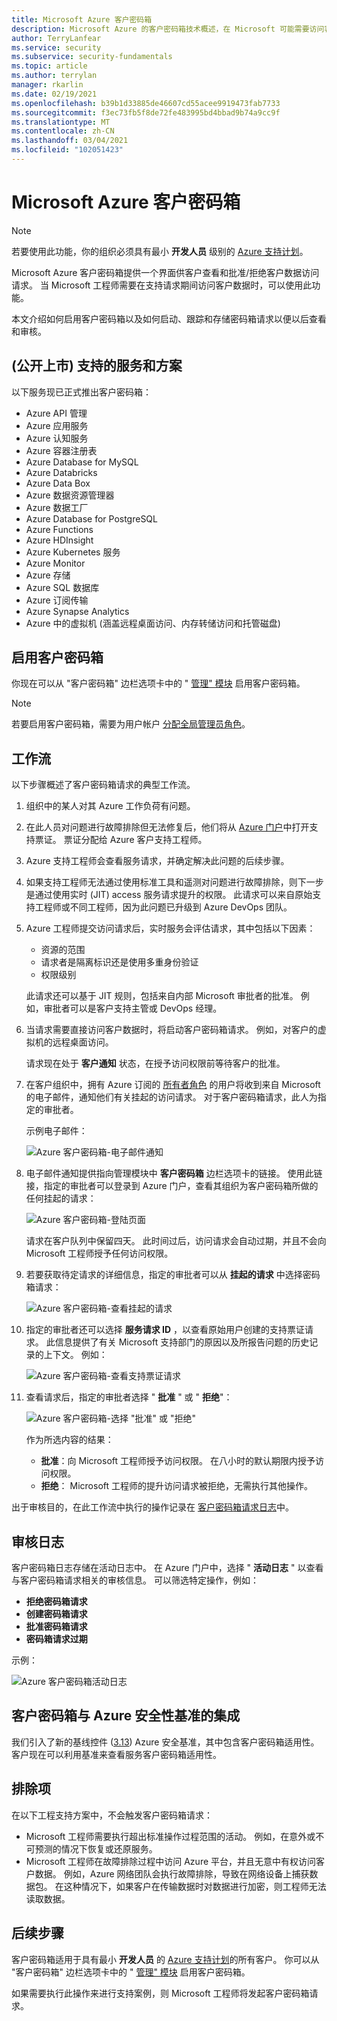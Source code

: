 ```yaml
---
title: Microsoft Azure 客户密码箱
description: Microsoft Azure 的客户密码箱技术概述，在 Microsoft 可能需要访问客户数据时提供对云提供商访问的控制。
author: TerryLanfear
ms.service: security
ms.subservice: security-fundamentals
ms.topic: article
ms.author: terrylan
manager: rkarlin
ms.date: 02/19/2021
ms.openlocfilehash: b39b1d33885de46607cd55acee9919473fab7733
ms.sourcegitcommit: f3ec73fb5f8de72fe483995bd4bbad9b74a9cc9f
ms.translationtype: MT
ms.contentlocale: zh-CN
ms.lasthandoff: 03/04/2021
ms.locfileid: "102051423"
---
```

# <a name="customer-lockbox-for-microsoft-azure"></a>Microsoft Azure 客户密码箱

> [!NOTE]
> 若要使用此功能，你的组织必须具有最小 **开发人员** 级别的 [Azure 支持计划](https://azure.microsoft.com/support/plans/)。

Microsoft Azure 客户密码箱提供一个界面供客户查看和批准/拒绝客户数据访问请求。 当 Microsoft 工程师需要在支持请求期间访问客户数据时，可以使用此功能。

本文介绍如何启用客户密码箱以及如何启动、跟踪和存储密码箱请求以便以后查看和审核。

<a name='supported-services-and-scenarios-in-general-availability'><a name='supported-services-and-scenarios-in-preview'>
## <a name="supported-services-and-scenarios-general-availability"></a> (公开上市) 支持的服务和方案

以下服务现已正式推出客户密码箱：

- Azure API 管理
- Azure 应用服务
- Azure 认知服务
- Azure 容器注册表
- Azure Database for MySQL
- Azure Databricks
- Azure Data Box
- Azure 数据资源管理器
- Azure 数据工厂
- Azure Database for PostgreSQL
- Azure Functions
- Azure HDInsight
- Azure Kubernetes 服务
- Azure Monitor
- Azure 存储
- Azure SQL 数据库
- Azure 订阅传输
- Azure Synapse Analytics
- Azure 中的虚拟机 (涵盖远程桌面访问、内存转储访问和托管磁盘) 

## <a name="enable-customer-lockbox"></a>启用客户密码箱

你现在可以从 "客户密码箱" 边栏选项卡中的 " [管理" 模块](https://aka.ms/customerlockbox/administration) 启用客户密码箱。  

> [!NOTE]
> 若要启用客户密码箱，需要为用户帐户 [分配全局管理员角色](../../active-directory/roles/manage-roles-portal.md)。

## <a name="workflow"></a>工作流

以下步骤概述了客户密码箱请求的典型工作流。

1. 组织中的某人对其 Azure 工作负荷有问题。

2. 在此人员对问题进行故障排除但无法修复后，他们将从 [Azure 门户](https://ms.portal.azure.com/signin/index/?feature.settingsportalinstance=mpac)中打开支持票证。 票证分配给 Azure 客户支持工程师。

3. Azure 支持工程师会查看服务请求，并确定解决此问题的后续步骤。

4. 如果支持工程师无法通过使用标准工具和遥测对问题进行故障排除，则下一步是通过使用实时 (JIT) access 服务请求提升的权限。 此请求可以来自原始支持工程师或不同工程师，因为此问题已升级到 Azure DevOps 团队。

5. Azure 工程师提交访问请求后，实时服务会评估请求，其中包括以下因素：
    - 资源的范围
    - 请求者是隔离标识还是使用多重身份验证
    - 权限级别

    此请求还可以基于 JIT 规则，包括来自内部 Microsoft 审批者的批准。 例如，审批者可以是客户支持主管或 DevOps 经理。

6. 当请求需要直接访问客户数据时，将启动客户密码箱请求。 例如，对客户的虚拟机的远程桌面访问。

    请求现在处于 **客户通知** 状态，在授予访问权限前等待客户的批准。

7. 在客户组织中，拥有 Azure 订阅的 [所有者角色](../../role-based-access-control/rbac-and-directory-admin-roles.md#azure-roles) 的用户将收到来自 Microsoft 的电子邮件，通知他们有关挂起的访问请求。 对于客户密码箱请求，此人为指定的审批者。

    示例电子邮件：

    ![Azure 客户密码箱-电子邮件通知](./media/customer-lockbox-overview/customer-lockbox-email-notification.png)

8. 电子邮件通知提供指向管理模块中 **客户密码箱** 边栏选项卡的链接。 使用此链接，指定的审批者可以登录到 Azure 门户，查看其组织为客户密码箱所做的任何挂起的请求：

    ![Azure 客户密码箱-登陆页面](./media/customer-lockbox-overview/customer-lockbox-landing-page.png)

   请求在客户队列中保留四天。 此时间过后，访问请求会自动过期，并且不会向 Microsoft 工程师授予任何访问权限。

9. 若要获取待定请求的详细信息，指定的审批者可以从 **挂起的请求** 中选择密码箱请求：

    ![Azure 客户密码箱-查看挂起的请求](./media/customer-lockbox-overview/customer-lockbox-pending-requests.png)

10. 指定的审批者还可以选择 **服务请求 ID** ，以查看原始用户创建的支持票证请求。 此信息提供了有关 Microsoft 支持部门的原因以及所报告问题的历史记录的上下文。 例如：

    ![Azure 客户密码箱-查看支持票证请求](./media/customer-lockbox-overview/customer-lockbox-support-ticket.png)

11. 查看请求后，指定的审批者选择 " **批准** " 或 " **拒绝**"：

    ![Azure 客户密码箱-选择 "批准" 或 "拒绝"](./media/customer-lockbox-overview/customer-lockbox-approval.png)

    作为所选内容的结果：
    - **批准**：向 Microsoft 工程师授予访问权限。 在八小时的默认期限内授予访问权限。
    - **拒绝**： Microsoft 工程师的提升访问请求被拒绝，无需执行其他操作。

出于审核目的，在此工作流中执行的操作记录在 [客户密码箱请求日志](#auditing-logs)中。

## <a name="auditing-logs"></a>审核日志

客户密码箱日志存储在活动日志中。 在 Azure 门户中，选择 " **活动日志** " 以查看与客户密码箱请求相关的审核信息。 可以筛选特定操作，例如：
- **拒绝密码箱请求**
- **创建密码箱请求**
- **批准密码箱请求**
- **密码箱请求过期**

示例：

![Azure 客户密码箱活动日志](./media/customer-lockbox-overview/customer-lockbox-activitylogs.png)

## <a name="customer-lockbox-integration-with-azure-security-benchmark"></a>客户密码箱与 Azure 安全性基准的集成

我们引入了新的基线控件 ([3.13](../benchmarks/security-control-identity-access-control.md#313-provide-microsoft-with-access-to-relevant-customer-data-during-support-scenarios)) Azure 安全基准，其中包含客户密码箱适用性。 客户现在可以利用基准来查看服务客户密码箱适用性。

## <a name="exclusions"></a>排除项

在以下工程支持方案中，不会触发客户密码箱请求：

- Microsoft 工程师需要执行超出标准操作过程范围的活动。 例如，在意外或不可预测的情况下恢复或还原服务。
- Microsoft 工程师在故障排除过程中访问 Azure 平台，并且无意中有权访问客户数据。 例如，Azure 网络团队会执行故障排除，导致在网络设备上捕获数据包。 在这种情况下，如果客户在传输数据时对数据进行加密，则工程师无法读取数据。

## <a name="next-steps"></a>后续步骤

客户密码箱适用于具有最小 **开发人员** 的 [Azure 支持计划](https://azure.microsoft.com/support/plans/)的所有客户。 你可以从 "客户密码箱" 边栏选项卡中的 " [管理" 模块](https://aka.ms/customerlockbox/administration) 启用客户密码箱。

如果需要执行此操作来进行支持案例，则 Microsoft 工程师将发起客户密码箱请求。
